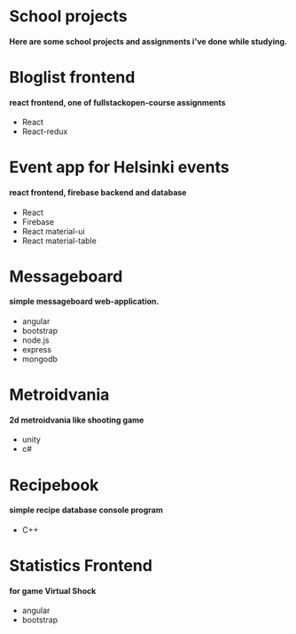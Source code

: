 # School projects

#### Here are some school projects and assignments i've done while studying.

# Bloglist frontend
#### react frontend, one of fullstackopen-course assignments
* React
* React-redux

# Event app for Helsinki events
#### react frontend, firebase backend and database
* React
* Firebase
* React material-ui
* React material-table

# Messageboard
#### simple messageboard web-application.
* angular
* bootstrap
* node.js
* express
* mongodb

# Metroidvania
#### 2d metroidvania like shooting game
* unity
* c#

# Recipebook
#### simple recipe database console program
* C++

# Statistics Frontend
#### for game Virtual Shock
* angular
* bootstrap